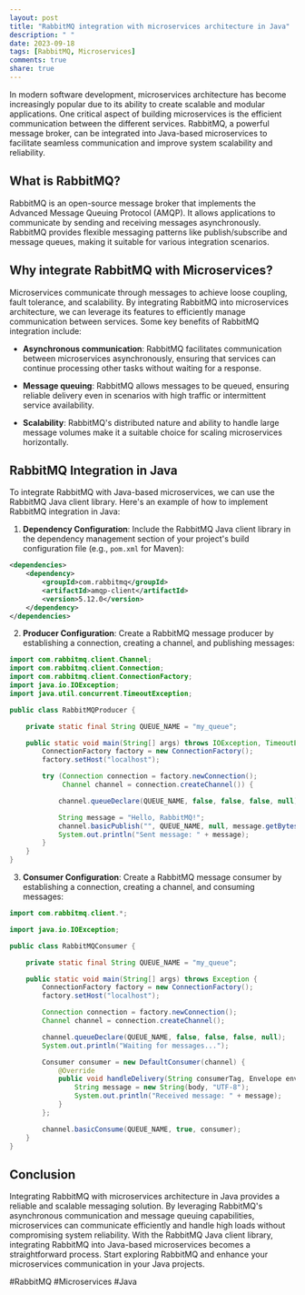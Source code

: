 ```yaml
---
layout: post
title: "RabbitMQ integration with microservices architecture in Java"
description: " "
date: 2023-09-18
tags: [RabbitMQ, Microservices]
comments: true
share: true
---
```


In modern software development, microservices architecture has become increasingly popular due to its ability to create scalable and modular applications. One critical aspect of building microservices is the efficient communication between the different services. RabbitMQ, a powerful message broker, can be integrated into Java-based microservices to facilitate seamless communication and improve system scalability and reliability.

## What is RabbitMQ?

RabbitMQ is an open-source message broker that implements the Advanced Message Queuing Protocol (AMQP). It allows applications to communicate by sending and receiving messages asynchronously. RabbitMQ provides flexible messaging patterns like publish/subscribe and message queues, making it suitable for various integration scenarios.

## Why integrate RabbitMQ with Microservices?

Microservices communicate through messages to achieve loose coupling, fault tolerance, and scalability. By integrating RabbitMQ into microservices architecture, we can leverage its features to efficiently manage communication between services. Some key benefits of RabbitMQ integration include:

- **Asynchronous communication**: RabbitMQ facilitates communication between microservices asynchronously, ensuring that services can continue processing other tasks without waiting for a response.

- **Message queuing**: RabbitMQ allows messages to be queued, ensuring reliable delivery even in scenarios with high traffic or intermittent service availability.

- **Scalability**: RabbitMQ's distributed nature and ability to handle large message volumes make it a suitable choice for scaling microservices horizontally.

## RabbitMQ Integration in Java

To integrate RabbitMQ with Java-based microservices, we can use the RabbitMQ Java client library. Here's an example of how to implement RabbitMQ integration in Java:

1. **Dependency Configuration**: Include the RabbitMQ Java client library in the dependency management section of your project's build configuration file (e.g., `pom.xml` for Maven):

```xml
<dependencies>
    <dependency>
        <groupId>com.rabbitmq</groupId>
        <artifactId>amqp-client</artifactId>
        <version>5.12.0</version>
    </dependency>
</dependencies>
```

2. **Producer Configuration**: Create a RabbitMQ message producer by establishing a connection, creating a channel, and publishing messages:

```java
import com.rabbitmq.client.Channel;
import com.rabbitmq.client.Connection;
import com.rabbitmq.client.ConnectionFactory;
import java.io.IOException;
import java.util.concurrent.TimeoutException;

public class RabbitMQProducer {

    private static final String QUEUE_NAME = "my_queue";

    public static void main(String[] args) throws IOException, TimeoutException {
        ConnectionFactory factory = new ConnectionFactory();
        factory.setHost("localhost");

        try (Connection connection = factory.newConnection();
             Channel channel = connection.createChannel()) {

            channel.queueDeclare(QUEUE_NAME, false, false, false, null);

            String message = "Hello, RabbitMQ!";
            channel.basicPublish("", QUEUE_NAME, null, message.getBytes("UTF-8"));
            System.out.println("Sent message: " + message);
        }
    }
}
```

3. **Consumer Configuration**: Create a RabbitMQ message consumer by establishing a connection, creating a channel, and consuming messages:

```java
import com.rabbitmq.client.*;

import java.io.IOException;

public class RabbitMQConsumer {

    private static final String QUEUE_NAME = "my_queue";

    public static void main(String[] args) throws Exception {
        ConnectionFactory factory = new ConnectionFactory();
        factory.setHost("localhost");

        Connection connection = factory.newConnection();
        Channel channel = connection.createChannel();

        channel.queueDeclare(QUEUE_NAME, false, false, false, null);
        System.out.println("Waiting for messages...");

        Consumer consumer = new DefaultConsumer(channel) {
            @Override
            public void handleDelivery(String consumerTag, Envelope envelope, AMQP.BasicProperties properties, byte[] body) throws IOException {
                String message = new String(body, "UTF-8");
                System.out.println("Received message: " + message);
            }
        };

        channel.basicConsume(QUEUE_NAME, true, consumer);
    }
}
```

## Conclusion

Integrating RabbitMQ with microservices architecture in Java provides a reliable and scalable messaging solution. By leveraging RabbitMQ's asynchronous communication and message queuing capabilities, microservices can communicate efficiently and handle high loads without compromising system reliability. With the RabbitMQ Java client library, integrating RabbitMQ into Java-based microservices becomes a straightforward process. Start exploring RabbitMQ and enhance your microservices communication in your Java projects.

#RabbitMQ #Microservices #Java